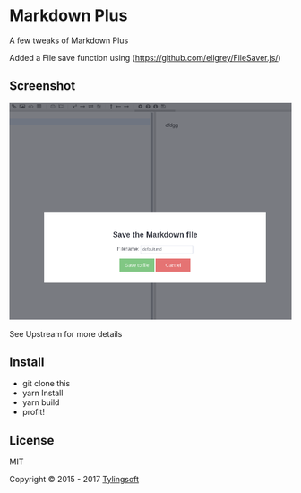 # Markdown Plus
A few tweaks of Markdown Plus

Added a File save function using (https://github.com/eligrey/FileSaver.js/)

## Screenshot
![Alt text](Screenshot.png "screen")

See Upstream for more details

## Install
* git clone this
* yarn Install
* yarn build
* profit!

## License
MIT

Copyright © 2015 - 2017 [Tylingsoft](http://tylingsoft.com/)
